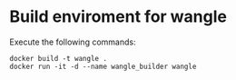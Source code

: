 # Build enviroment for wangle

Execute the following commands:

    docker build -t wangle .
    docker run -it -d --name wangle_builder wangle

